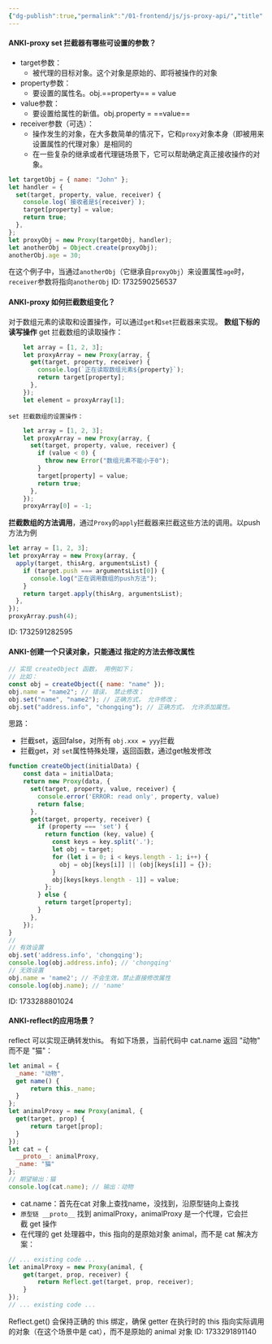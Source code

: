 ```yaml
---
{"dg-publish":true,"permalink":"/01-frontend/js/js-proxy-api/","title":"proxy reflect api相关知识","tags":["js","frontend"],"created":"2024-11-26T10:52:01.566+08:00","updated":"2024-12-04T13:58:23.330+08:00"}
---
```


#### ANKI-proxy set 拦截器有哪些可设置的参数？
+ target参数：
	+ 被代理的目标对象。这个对象是原始的、即将被操作的对象
+ property参数：
	+ 要设置的属性名。obj.==property== = value
+ value参数：
	+ 要设置给属性的新值。obj.property = ==value==
+ receiver参数（可选）：
	+ 操作发生的对象，在大多数简单的情况下，它和`proxy`对象本身（即被用来设置属性的代理对象）是相同的
	+ 在一些复杂的继承或者代理链场景下，它可以帮助确定真正接收操作的对象。
```js
let targetObj = { name: "John" };
let handler = {
  set(target, property, value, receiver) {
	console.log(`接收者是${receiver}`);
	target[property] = value;
	return true;
  },
};
let proxyObj = new Proxy(targetObj, handler);
let anotherObj = Object.create(proxyObj);
anotherObj.age = 30;
```
在这个例子中，当通过`anotherObj`（它继承自`proxyObj`）来设置属性`age`时，`receiver`参数将指向`anotherObj`
ID: 1732590256537


#### ANKI-proxy 如何拦截数组变化？
对于数组元素的读取和设置操作，可以通过`get`和`set`拦截器来实现。
**数组下标的读写操作**
	get 拦截数组的读取操作：
```js
	let array = [1, 2, 3];
	let proxyArray = new Proxy(array, {
	  get(target, property, receiver) {
	    console.log(`正在读取数组元素${property}`);
	    return target[property];
	  },
	});
	let element = proxyArray[1];
```
	set 拦截数组的设置操作：
```js
	let array = [1, 2, 3];
	let proxyArray = new Proxy(array, {
	  set(target, property, value, receiver) {
	    if (value < 0) {
	      throw new Error("数组元素不能小于0");
	    }
	    target[property] = value;
	    return true;
	  },
	});
	proxyArray[0] = -1;
```
**拦截数组的方法调用**，通过`Proxy`的`apply`拦截器来拦截这些方法的调用。以push方法为例
```js
let array = [1, 2, 3];
let proxyArray = new Proxy(array, {
  apply(target, thisArg, argumentsList) {
    if (target.push === argumentsList[0]) {
      console.log("正在调用数组的push方法");
    }
    return target.apply(thisArg, argumentsList);
  },
});
proxyArray.push(4);
```
ID: 1732591282595


#### ANKI-创建一个只读对象，只能通过 指定的方法去修改属性
```js
// 实现 createObject 函数， 用例如下；
// 比如：
const obj = createObject({ name: "name" });
obj.name = "name2"; // 错误， 禁止修改；
obj.set("name", "name2"); // 正确方式， 允许修改；
obj.set("address.info", "chongqing"); // 正确方式， 允许添加属性。
```
思路：
+ 拦截set，返回false，对所有 `obj.xxx = yyy`拦截
+ 拦截get，对 `set`属性特殊处理，返回函数，通过get触发修改
```js
function createObject(initialData) {
    const data = initialData;
    return new Proxy(data, {
      set(target, property, value, receiver) {
        console.error('ERROR: read only', property, value)
        return false;
      },
      get(target, property, receiver) {
        if (property === 'set') {
          return function (key, value) {
            const keys = key.split('.');
            let obj = target;
            for (let i = 0; i < keys.length - 1; i++) {
              obj = obj[keys[i]] || (obj[keys[i]] = {});
            }
            obj[keys[keys.length - 1]] = value;
          };
        } else {
          return target[property];
        }
      },
    });
}
//
// 有效设置
obj.set('address.info', 'chongqing');
console.log(obj.address.info); // 'chongqing'
// 无效设置
obj.name = 'name2'; // 不会生效，禁止直接修改属性
console.log(obj.name); // 'name'
```
ID: 1733288801024

#### ANKI-reflect的应用场景？
reflect 可以实现正确转发this。
有如下场景，当前代码中 cat.name 返回 "动物" 而不是 "猫"：
```js
let animal = {
  _name: "动物",
  get name() {
      return this._name;
  }
};
let animalProxy = new Proxy(animal, {
  get(target, prop) {
      return target[prop];
  }
});
let cat = {
  __proto__: animalProxy,
  _name: "猫"
};
// 期望输出：猫
console.log(cat.name); // 输出：动物
```
+ cat.name：首先在cat 对象上查找name，没找到，沿原型链向上查找
+ `原型链 __proto__` 找到 animalProxy，animalProxy 是一个代理，它会拦截 get 操作
+ 在代理的 get 处理器中，this 指向的是原始对象 animal，而不是 cat
解决方案：
```js
// ... existing code ...
let animalProxy = new Proxy(animal, {
    get(target, prop, receiver) {
        return Reflect.get(target, prop, receiver);
    }
});
// ... existing code ...
```
Reflect.get() 会保持正确的 this 绑定，确保 getter 在执行时的 this 指向实际调用的对象（在这个场景中是 cat），而不是原始的 animal 对象
ID: 1733291891140

